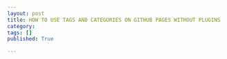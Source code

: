 ```yaml
---
layout: post
title: HOW TO USE TAGS AND CATEGORIES ON GITHUB PAGES WITHOUT PLUGINS
category: 
tags: []
published: True

---
```


